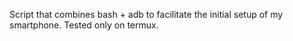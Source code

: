Script that combines bash + adb to facilitate the initial setup of my smartphone. 
Tested only on termux.
